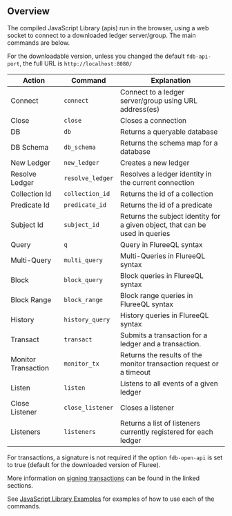 ## Overview

The compiled JavaScript Library (apis) run in the browser, using a web socket to connect to a downloaded ledger server/group.  The main commands are below.

For the downloadable version, unless you changed the default `fdb-api-port`, the full URL is `http://localhost:8080/`

Action | Command | Explanation 
-- | -- | --
Connect | `connect` | Connect to a ledger server/group using URL address(es)
Close | `close` | Closes a connection
DB | `db` | Returns a queryable database
DB Schema | `db_schema` | Returns the schema map for a database 
New Ledger | `new_ledger` | Creates a new ledger
Resolve Ledger | `resolve_ledger` | Resolves a ledger identity in the current connection
Collection Id | `collection_id` | Returns the id of a collection
Predicate Id | `predicate_id` | Returns the id of a predicate
Subject Id | `subject_id` | Returns the subject identity for a given object, that can be used in queries
Query | `q` | Query in FlureeQL syntax
Multi-Query | `multi_query` | Multi-Queries in FlureeQL syntax
Block | `block_query` | Block queries in FlureeQL syntax
Block Range | `block_range` | Block range queries in FlureeQL syntax
History |  `history_query`| History queries in FlureeQL syntax
Transact | `transact` | Submits a transaction for a ledger and a transaction.
Monitor Transaction | `monitor_tx` | Returns the results of the monitor transaction request or a timeout
Listen | `listen` | Listens to all events of a given ledger
Close Listener | `close_listener` | Closes a listener
Listeners | `listeners` | Returns a list of listeners currently registered for each ledger


For transactions, a signature is not required if the option `fdb-open-api` is set to true (default for the downloaded version of Fluree). 

More information on [signing transactions](/docs/identity/signatures#signed-transactions) can be found in the linked sections. 

See [JavaScript Library Examples](/library/javascript-library/javascript-examples) for examples of how to use each of the commands.